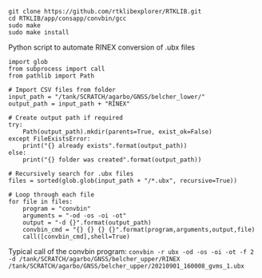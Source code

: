 ```
git clone https://github.com/rtklibexplorer/RTKLIB.git
cd RTKLIB/app/consapp/convbin/gcc
sudo make
sudo make install
```

Python script to automate RINEX conversion of .ubx files 

```                                                                                                       
import glob
from subprocess import call
from pathlib import Path

# Import CSV files from folder
input_path = "/tank/SCRATCH/agarbo/GNSS/belcher_lower/"
output_path = input_path + "RINEX"

# Create output path if required 
try:
    Path(output_path).mkdir(parents=True, exist_ok=False)
except FileExistsError:
    print("{} already exists".format(output_path))
else:
    print("{} folder was created".format(output_path))
    
# Recursively search for .ubx files
files = sorted(glob.glob(input_path + "/*.ubx", recursive=True))

# Loop through each file
for file in files:
    program = "convbin"
    arguments = "-od -os -oi -ot"
    output = "-d {}".format(output_path)
    convbin_cmd = "{} {} {} {}".format(program,arguments,output,file)
    call([convbin_cmd],shell=True)
 ```


Typical call of the convbin program:
```convbin -r ubx -od -os -oi -ot -f 2 -d /tank/SCRATCH/agarbo/GNSS/belcher_upper/RINEX /tank/SCRATCH/agarbo/GNSS/belcher_upper/20210901_160008_gvms_1.ubx```

